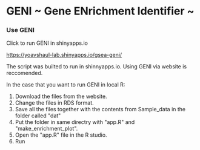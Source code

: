 GENI ~ Gene ENrichment Identifier ~
====
### Use GENI 
Click to run GENI in shinyapps.io

https://yoavshaul-lab.shinyapps.io/gsea-geni/








The script was builted to run in shinnyapps.io.
Using GENI via website is reccomended.

In the case that you want to run GENI in local R:
1. Download the files from the website.
2. Change the files in RDS format.
3. Save all the files together with the contents from Sample_data in the folder called "dat"
4. Put the folder in same directry with "app.R" and "make_enrichment_plot".
5. Open the "app.R" file in the R studio.
6. Run
 


